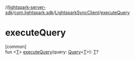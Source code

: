 //[lightspark-server-sdk](../../../index.md)/[com.lightspark.sdk](../index.md)/[LightsparkSyncClient](index.md)/[executeQuery](execute-query.md)

# executeQuery

[common]\
fun &lt;[T](execute-query.md)&gt; [executeQuery](execute-query.md)(query: [Query](../../com.lightspark.sdk.requester/-query/index.md)&lt;[T](execute-query.md)&gt;): [T](execute-query.md)?
